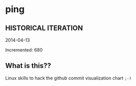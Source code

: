 # ping

## HISTORICAL ITERATION
2014-04-13

Incremented: 680

## What is this?? 
Linux skills to hack the github commit visualization chart `;-)`
